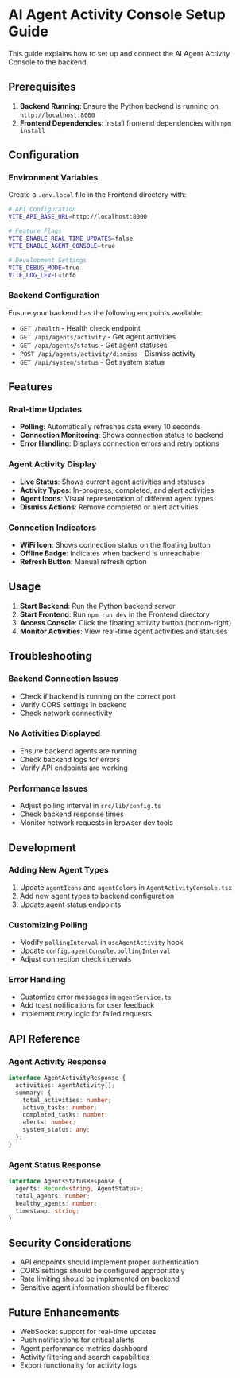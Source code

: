 # AI Agent Activity Console Setup Guide

This guide explains how to set up and connect the AI Agent Activity Console to the backend.

## Prerequisites

1. **Backend Running**: Ensure the Python backend is running on `http://localhost:8000`
2. **Frontend Dependencies**: Install frontend dependencies with `npm install`

## Configuration

### Environment Variables

Create a `.env.local` file in the Frontend directory with:

```bash
# API Configuration
VITE_API_BASE_URL=http://localhost:8000

# Feature Flags
VITE_ENABLE_REAL_TIME_UPDATES=false
VITE_ENABLE_AGENT_CONSOLE=true

# Development Settings
VITE_DEBUG_MODE=true
VITE_LOG_LEVEL=info
```

### Backend Configuration

Ensure your backend has the following endpoints available:

- `GET /health` - Health check endpoint
- `GET /api/agents/activity` - Get agent activities
- `GET /api/agents/status` - Get agent statuses
- `POST /api/agents/activity/dismiss` - Dismiss activity
- `GET /api/system/status` - Get system status

## Features

### Real-time Updates
- **Polling**: Automatically refreshes data every 10 seconds
- **Connection Monitoring**: Shows connection status to backend
- **Error Handling**: Displays connection errors and retry options

### Agent Activity Display
- **Live Status**: Shows current agent activities and statuses
- **Activity Types**: In-progress, completed, and alert activities
- **Agent Icons**: Visual representation of different agent types
- **Dismiss Actions**: Remove completed or alert activities

### Connection Indicators
- **WiFi Icon**: Shows connection status on the floating button
- **Offline Badge**: Indicates when backend is unreachable
- **Refresh Button**: Manual refresh option

## Usage

1. **Start Backend**: Run the Python backend server
2. **Start Frontend**: Run `npm run dev` in the Frontend directory
3. **Access Console**: Click the floating activity button (bottom-right)
4. **Monitor Activities**: View real-time agent activities and statuses

## Troubleshooting

### Backend Connection Issues
- Check if backend is running on the correct port
- Verify CORS settings in backend
- Check network connectivity

### No Activities Displayed
- Ensure backend agents are running
- Check backend logs for errors
- Verify API endpoints are working

### Performance Issues
- Adjust polling interval in `src/lib/config.ts`
- Check backend response times
- Monitor network requests in browser dev tools

## Development

### Adding New Agent Types
1. Update `agentIcons` and `agentColors` in `AgentActivityConsole.tsx`
2. Add new agent types to backend configuration
3. Update agent status endpoints

### Customizing Polling
- Modify `pollingInterval` in `useAgentActivity` hook
- Update `config.agentConsole.pollingInterval`
- Adjust connection check intervals

### Error Handling
- Customize error messages in `agentService.ts`
- Add toast notifications for user feedback
- Implement retry logic for failed requests

## API Reference

### Agent Activity Response
```typescript
interface AgentActivityResponse {
  activities: AgentActivity[];
  summary: {
    total_activities: number;
    active_tasks: number;
    completed_tasks: number;
    alerts: number;
    system_status: any;
  };
}
```

### Agent Status Response
```typescript
interface AgentsStatusResponse {
  agents: Record<string, AgentStatus>;
  total_agents: number;
  healthy_agents: number;
  timestamp: string;
}
```

## Security Considerations

- API endpoints should implement proper authentication
- CORS settings should be configured appropriately
- Rate limiting should be implemented on backend
- Sensitive agent information should be filtered

## Future Enhancements

- WebSocket support for real-time updates
- Push notifications for critical alerts
- Agent performance metrics dashboard
- Activity filtering and search capabilities
- Export functionality for activity logs
